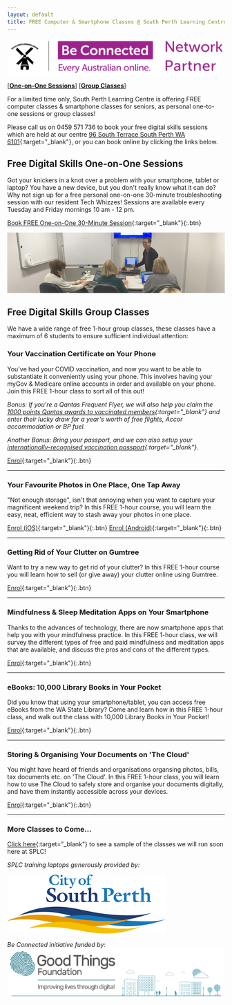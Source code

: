 ```yaml
---
layout: default
title: FREE Computer & Smartphone Classes @ South Perth Learning Centre
---
```

<img class="img-responsive" src="img/be_connected_network_partner_logo_1200x200_splc.png">  

[[**One-on-One Sessions**](#one2one)] [[**Group Classes**](#group)]

For a limited time only, South Perth Learning Centre is offering FREE computer classes & smartphone classes for seniors, as personal one-to-one sessions or group classes!

Please call us on 0459 571 736 to book your free digital skills sessions which are held at our centre [96 South Terrace South Perth WA 6101](https://g.page/splcinc?share){:target="_blank"}, or you can book online by clicking the links below.

## <a name="one2one"></a> Free Digital Skills One-on-One Sessions
Got your knickers in a knot over a problem with your smartphone, tablet or laptop? You have a new device, but you don't really know what it can do? Why not sign up for a free personal one-on-one 30-minute troubleshooting session with our resident Tech Whizzes! Sessions are available every Tuesday and Friday mornings 10 am - 12 pm.

[Book FREE One-on-One 30-Minute Session](https://calendly.com/splc-beconnected/digital-skills){:target="_blank"}{:.btn}

<img class="img-responsive" src="img/gumtree.jpg">

## <a name="group"></a>Free Digital Skills Group Classes

We have a wide range of free 1-hour group classes, these classes have a maximum of 6 students to ensure sufficient individual attention:

### Your Vaccination Certificate on Your Phone
You've had your COVID vaccination, and now you want to be able to substantiate it conveniently using your phone. This involves having your myGov & Medicare online accounts in order and available on your phone. Join this FREE 1-hour class to sort all of this out!

*Bonus: If you're a Qantas Frequent Flyer, we will also help you claim the [1000 points Qantas awards to vaccinated members](https://www.qantas.com/au/en/frequent-flyer/member-offers/been-vaccinated-be-rewarded.html){:target="_blank"} and enter their lucky draw for a year's worth of free flights, Accor accommodation or BP fuel.*

*Another Bonus: Bring your passport, and we can also setup your [internationally-recognised vaccination passport](https://www.abc.net.au/news/2021-10-19/international-covid-vaccine-certificate-passport/100548596){:target="_blank"}.*

[Enrol](https://docs.google.com/forms/d/e/1FAIpQLSf1BWKNcViD4-tdzi4b4cIvrHCW6SW9B87VjcjOoB5lfhzkew/viewform?usp=sf_link){:target="_blank"}{:.btn}

---

### Your Favourite Photos in One Place, One Tap Away
"Not enough storage", isn't that annoying when you want to capture your magnificent weekend trip? In this FREE 1-hour course, you will learn the easy, neat, efficient way to stash away your photos in one place.

[Enrol (iOS)](https://docs.google.com/forms/d/e/1FAIpQLSesynXBTyD7JqahQ8ecv9Xnlw4cMoRA9_G5lAJa9FaMqgg1HQ/viewform?usp=sf_link){:target="_blank"}{:.btn} [Enrol (Android)](https://docs.google.com/forms/d/e/1FAIpQLScoVrlyw_8JA2RMlicWWnr2R-AlUVmGrG5w4_Flzv5Q4iIyag/viewform?usp=sf_link){:target="_blank"}{:.btn}

---

### Getting Rid of Your Clutter on Gumtree
Want to try a new way to get rid of your clutter? In this FREE 1-hour course you will learn how to sell (or give away) your clutter online using Gumtree.

[Enrol](https://docs.google.com/forms/d/e/1FAIpQLSdyHjk8QBYIBm1QFgm4XSpf65_OK3405PxJqzzzOzbxTPqOCg/viewform?usp=sf_link){:target="_blank"}{:.btn}

---

### Mindfulness & Sleep Meditation Apps on Your Smartphone  
Thanks to the advances of technology, there are now smartphone apps that help you with your mindfulness practice. In this FREE 1-hour class, we will survey the different types of free and paid mindfulness and meditation apps that are available, and discuss the pros and cons of the different types.  

[Enrol](https://docs.google.com/forms/d/e/1FAIpQLSefAmOFvI0nJ5ihJ_CqhZK8L-0aRPkAv-VZcViMdQjFHHLL-Q/viewform?usp=sf_link){:target="_blank"}{:.btn}

---

### eBooks: 10,000 Library Books in Your Pocket
Did you know that using your smartphone/tablet, you can access free eBooks from the WA State Library? Come and learn how in this FREE 1-hour class, and walk out the class with 10,000 Library Books in Your Pocket!

[Enrol](https://docs.google.com/forms/d/e/1FAIpQLSfRKA_0ElcFoU61C2OPpSJusj9fwhUGEndnyfNAM2Et8w-4bQ/viewform?usp=sf_link){:target="_blank"}{:.btn}

---

### Storing & Organising Your Documents on 'The Cloud'
You might have heard of friends and organisations organsing photos, bills, tax documents etc. on 'The Cloud'. In this FREE 1-hour class, you will learn how to use The Cloud to safely store and organise your documents digitally, and have them instantly accessible across your devices.

[Enrol](https://docs.google.com/forms/d/e/1FAIpQLSeXbnOrW7EySrPLQTJG4h6HvVXRngaP_imj1RzqzAvdgcSbBA/viewform?usp=sf_link){:target="_blank"}{:.btn}

---

### More Classes to Come...
[Click here](https://splc.org.au/about/blog/8-blog/20-splc-beconnected-course-survey-results){:target="_blank"} to see a sample of the classes we will run soon here at SPLC!

*SPLC training laptops generously provided by:*  
  
<img class="img-responsive" src="img/logo_cosp.png">

*Be Connected initiative funded by:*  
<img class="img-responsive" src="img/goodthingsfoundationlogocrop.png">
